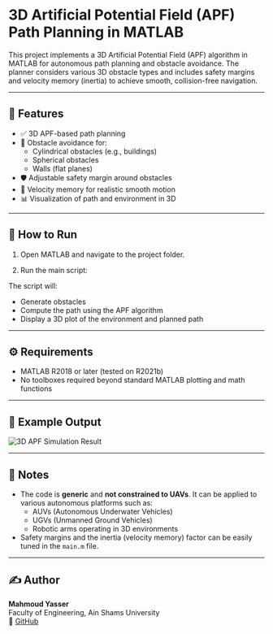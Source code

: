 # 3D Artificial Potential Field (APF) Path Planning in MATLAB

This project implements a 3D Artificial Potential Field (APF) algorithm in MATLAB for autonomous path planning and obstacle avoidance. The planner considers various 3D obstacle types and includes safety margins and velocity memory (inertia) to achieve smooth, collision-free navigation.

---

## 🧠 Features

- ✅ 3D APF-based path planning
- 🚧 Obstacle avoidance for:
  - Cylindrical obstacles (e.g., buildings)
  - Spherical obstacles
  - Walls (flat planes)
- 🛡️ Adjustable safety margin around obstacles
- 🔁 Velocity memory for realistic smooth motion
- 📊 Visualization of path and environment in 3D

---

## 🚀 How to Run

1. Open MATLAB and navigate to the project folder.

2. Run the main script:

The script will:
- Generate obstacles
- Compute the path using the APF algorithm
- Display a 3D plot of the environment and planned path

---

## ⚙️ Requirements

- MATLAB R2018 or later (tested on R2021b)
- No toolboxes required beyond standard MATLAB plotting and math functions

---

## 📸 Example Output

![3D APF Simulation Result](image/apf_result.png)

---

## 📌 Notes

- The code is **generic** and **not constrained to UAVs**. It can be applied to various autonomous platforms such as:
  - AUVs (Autonomous Underwater Vehicles)
  - UGVs (Unmanned Ground Vehicles)
  - Robotic arms operating in 3D environments
- Safety margins and the inertia (velocity memory) factor can be easily tuned in the `main.m` file.

---

## ✍️ Author

**Mahmoud Yasser**  
Faculty of Engineering, Ain Shams University  
🔗 [GitHub](https://github.com/mahmoudyasser32)
